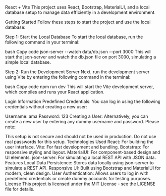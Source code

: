 React + Vite
This project uses React, Bootstrap, MaterialUI, and a local database setup to manage data efficiently in a development environment.

Getting Started
Follow these steps to start the project and use the local database:

Step 1: Start the Local Database
To start the local database, run the following command in your terminal:

bash
Copy code
json-server --watch data/db.json --port 3000
This will start the json-server and watch the db.json file on port 3000, simulating a simple local database.

Step 2: Run the Development Server
Next, run the development server using Vite by entering the following command in the terminal:

bash
Copy code
npm run dev
This will start the Vite development server, which compiles and runs your React application.

Login Information
Predefined Credentials:
You can log in using the following credentials without creating a new user:

Username: ama
Password: 123
Creating a User:
Alternatively, you can create a new user by entering any dummy username and password. Please note:

This setup is not secure and should not be used in production.
Do not use real passwords for this setup.
Technologies Used
React: For building the user interface.
Vite: For fast development and bundling.
Bootstrap: For responsive styling and layout.
MaterialUI: For component-based design and UI elements.
json-server: For simulating a local REST API with JSON data.
Features
Local Data Persistence: Stores data locally using json-server to simulate a REST API.
Responsive UI: Built using Bootstrap and MaterialUI for modern, clean design.
User Authentication: Allows users to log in with predefined credentials or create dummy accounts for testing purposes.
License
This project is licensed under the MIT License - see the LICENSE file for details.
